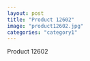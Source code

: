 ```yaml
---
layout: post
title: "Product 12602"
image: "product12602.jpg"
categories: "category1"
---
```

Product 12602

